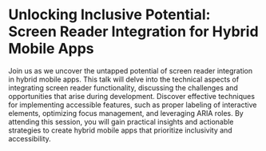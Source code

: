 # Unlocking Inclusive Potential: Screen Reader Integration for Hybrid Mobile Apps

Join us as we uncover the untapped potential of screen reader integration in hybrid mobile apps. This talk will delve into the technical aspects of integrating screen reader functionality, discussing the challenges and opportunities that arise during development. Discover effective techniques for implementing accessible features, such as proper labeling of interactive elements, optimizing focus management, and leveraging ARIA roles. By attending this session, you will gain practical insights and actionable strategies to create hybrid mobile apps that prioritize inclusivity and accessibility.
